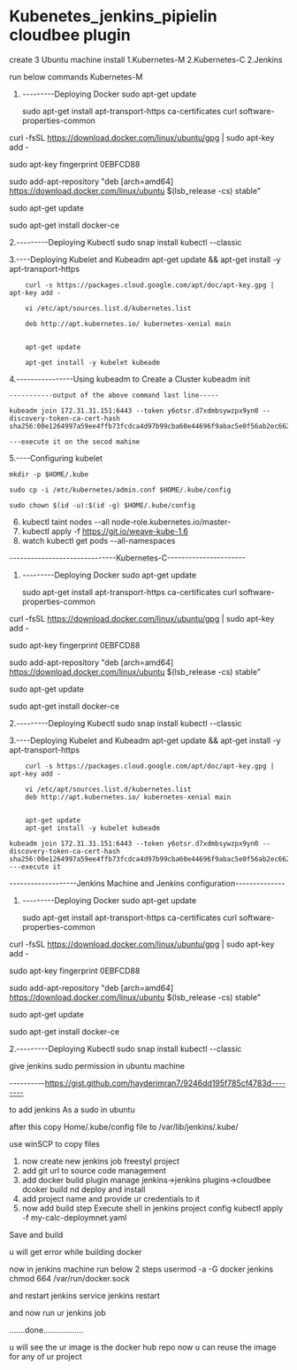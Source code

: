 # Kubenetes_jenkins_pipielin cloudbee plugin
create 3 Ubuntu machine
install
1.Kubernetes-M
2.Kubernetes-C
2.Jenkins

run below commands Kubernetes-M

1.  ---------Deploying Docker
        sudo apt-get update

	sudo apt-get install apt-transport-https ca-certificates curl software-properties-common

curl -fsSL https://download.docker.com/linux/ubuntu/gpg | sudo apt-key add -

sudo apt-key fingerprint 0EBFCD88

sudo add-apt-repository "deb [arch=amd64] https://download.docker.com/linux/ubuntu $(lsb_release -cs) stable"

sudo apt-get update

sudo apt-get install docker-ce


2.---------Deploying Kubectl
        sudo snap install kubectl --classic

3.----Deploying Kubelet and Kubeadm
        apt-get update && apt-get install -y apt-transport-https

        curl -s https://packages.cloud.google.com/apt/doc/apt-key.gpg | apt-key add -

        vi /etc/apt/sources.list.d/kubernetes.list
	
        deb http://apt.kubernetes.io/ kubernetes-xenial main
        

        apt-get update
	
        apt-get install -y kubelet kubeadm

4.----------------Using kubeadm to Create a Cluster
        kubeadm init
	
	-----------output of the above command last line-----
	
	kubeadm join 172.31.31.151:6443 --token y6otsr.d7xdmbsywzpx9yn0 --discovery-token-ca-cert-hash sha256:00e1264997a59ee4ffb73fcdca4d97b99cba60e44696f9abac5e0f56ab2ec662
	
	---execute it on the secod mahine
5.----Configuring kubelet
        
	mkdir -p $HOME/.kube
        
	sudo cp -i /etc/kubernetes/admin.conf $HOME/.kube/config
        
	sudo chown $(id -u):$(id -g) $HOME/.kube/config

6.  kubectl taint nodes --all node-role.kubernetes.io/master-
7.  kubectl apply -f https://git.io/weave-kube-1.6
8.  watch kubectl get pods --all-namespaces


------------------------------Kubernetes-C----------------------

1.  ---------Deploying Docker
        sudo apt-get update

	sudo apt-get install apt-transport-https ca-certificates curl software-properties-common

curl -fsSL https://download.docker.com/linux/ubuntu/gpg | sudo apt-key add -

sudo apt-key fingerprint 0EBFCD88

sudo add-apt-repository "deb [arch=amd64] https://download.docker.com/linux/ubuntu $(lsb_release -cs) stable"

sudo apt-get update

sudo apt-get install docker-ce


2.---------Deploying Kubectl
        sudo snap install kubectl --classic

3.----Deploying Kubelet and Kubeadm
        apt-get update && apt-get install -y apt-transport-https

        curl -s https://packages.cloud.google.com/apt/doc/apt-key.gpg | apt-key add -

        vi /etc/apt/sources.list.d/kubernetes.list
        deb http://apt.kubernetes.io/ kubernetes-xenial main
        

        apt-get update
        apt-get install -y kubelet kubeadm

	kubeadm join 172.31.31.151:6443 --token y6otsr.d7xdmbsywzpx9yn0 --discovery-token-ca-cert-hash sha256:00e1264997a59ee4ffb73fcdca4d97b99cba60e44696f9abac5e0f56ab2ec662
	---execute it



-------------------Jenkins Machine and Jenkins configuration--------------

1.  ---------Deploying Docker
        sudo apt-get update

	sudo apt-get install apt-transport-https ca-certificates curl software-properties-common

curl -fsSL https://download.docker.com/linux/ubuntu/gpg | sudo apt-key add -

sudo apt-key fingerprint 0EBFCD88

sudo add-apt-repository "deb [arch=amd64] https://download.docker.com/linux/ubuntu $(lsb_release -cs) stable"

sudo apt-get update

sudo apt-get install docker-ce


2.---------Deploying Kubectl
        sudo snap install kubectl --classic


give jenkins sudo permission in ubuntu machine

----------https://gist.github.com/hayderimran7/9246dd195f785cf4783d--------

to add jenkins As a sudo in ubuntu

after this copy Home/.kube/config file to /var/lib/jenkins/.kube/

use winSCP to copy files

1. now create new jenkins job freestyl project
2. add git url to source code management
3. add docker build plugin manage jenkins->jenkins plugins->cloudbee dcoker build nd deploy 
   and install
4. add project name and provide ur credentials to it
5. now add build step Execute shell in jenkins project config
	kubectl apply -f my-calc-deploymnet.yaml

Save and build

u will get error while building docker


now in jenkins machine run below 2 steps
	usermod -a -G docker jenkins
	chmod 664 /var/run/docker.sock

and restart jenkins
	service jenkins restart

and now run ur jenkins job

.......done..................

u will see the ur image is the docker hub repo
now u can reuse the image for any of ur project
